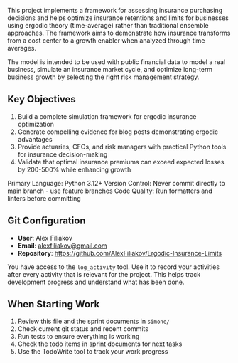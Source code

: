 This project implements a framework for assessing insurance purchasing decisions and helps optimize insurance retentions and limits for businesses using ergodic theory (time-average) rather than traditional ensemble approaches. The framework aims to demonstrate how insurance transforms from a cost center to a growth enabler when analyzed through time averages.

The model is intended to be used with public financial data to model a real business, simulate an insurance market cycle, and optimize long-term business growth by selecting the right risk management strategy.

## Key Objectives
1. Build a complete simulation framework for ergodic insurance optimization
2. Generate compelling evidence for blog posts demonstrating ergodic advantages
3. Provide actuaries, CFOs, and risk managers with practical Python tools for insurance decision-making
4. Validate that optimal insurance premiums can exceed expected losses by 200-500% while enhancing growth

Primary Language: Python 3.12+
Version Control: Never commit directly to main branch - use feature branches
Code Quality: Run formatters and linters before committing

## Git Configuration
- **User**: Alex Filiakov
- **Email**: alexfiliakov@gmail.com
- **Repository**: https://github.com/AlexFiliakov/Ergodic-Insurance-Limits

You have access to the `log_activity` tool. Use it to record your activities after every activity that is relevant for the project. This helps track development progress and understand what has been done.

## When Starting Work
1. Review this file and the sprint documents in `simone/`
2. Check current git status and recent commits
3. Run tests to ensure everything is working
4. Check the todo items in sprint documents for next tasks
5. Use the TodoWrite tool to track your work progress
